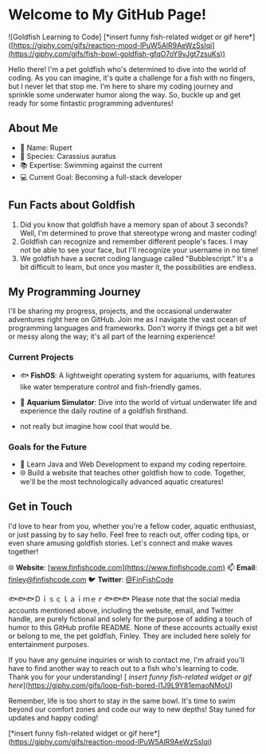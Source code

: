 # Welcome to My GitHub Page!

![Goldfish Learning to Code] [\*insert funny fish-related widget or gif here*\]([https://giphy.com/gifs/reaction-mood-lPuW5AlR9AeWzSsIqi](https://giphy.com/gifs/fish-bowl-goldfish-gfqO7oY9vJgt7zsuKs))

Hello there! I'm a pet goldfish who's determined to dive into the world of coding. As you can imagine, it's quite a challenge for a fish with no fingers, but I never let that stop me. I'm here to share my coding journey and sprinkle some underwater humor along the way. So, buckle up and get ready for some fintastic programming adventures!

## About Me

- 🐠 Name: Rupert
- 🌊 Species: Carassius auratus
- 📚 Expertise: Swimming against the current
- 💻 Current Goal: Becoming a full-stack developer

## Fun Facts about Goldfish

1. Did you know that goldfish have a memory span of about 3 seconds? Well, I'm determined to prove that stereotype wrong and master coding!
2. Goldfish can recognize and remember different people's faces. I may not be able to see your face, but I'll recognize your username in no time!
3. We goldfish have a secret coding language called "Bubblescript." It's a bit difficult to learn, but once you master it, the possibilities are endless.

## My Programming Journey

I'll be sharing my progress, projects, and the occasional underwater adventures right here on GitHub. Join me as I navigate the vast ocean of programming languages and frameworks. Don't worry if things get a bit wet or messy along the way; it's all part of the learning experience!

### Current Projects

- 🐟 **FishOS**: A lightweight operating system for aquariums, with features like water temperature control and fish-friendly games.
- 🌊 **Aquarium Simulator**: Dive into the world of virtual underwater life and experience the daily routine of a goldfish firsthand.

- not really but imagine how cool that would be. 

### Goals for the Future

- 📖 Learn Java and Web Development to expand my coding repertoire.
- 🌐 Build a website that teaches other goldfish how to code. Together, we'll be the most technologically advanced aquatic creatures!

## Get in Touch

I'd love to hear from you, whether you're a fellow coder, aquatic enthusiast, or just passing by to say hello. Feel free to reach out, offer coding tips, or even share amusing goldfish stories. Let's connect and make waves together!

🌐 **Website**: [www.finfishcode.com](https://www.finfishcode.com)
📫 **Email**: [finley@finfishcode.com](mailto:finley@finfishcode.com)
🐦 **Twitter**: [@FinFishCode](https://twitter.com/FinFishCode)

🐟🐟🐟Ｄｉｓｃｌａｉｍｅｒ🐟🐟🐟
Please note that the social media accounts mentioned above, including the website, email, and Twitter handle, are purely fictional and solely for the purpose of adding a touch of humor to this GitHub profile README. None of these accounts actually exist or belong to me, the pet goldfish, Finley. They are included here solely for entertainment purposes.

If you have any genuine inquiries or wish to contact me, I'm afraid you'll have to find another way to reach out to a fish who's learning to code. Thank you for your understanding!
[
*insert funny fish-related widget or gif here*\](https://giphy.com/gifs/loop-fish-bored-l1J9L9Y81emaoNMoU)

Remember, life is too short to stay in the same bowl. It's time to swim beyond our comfort zones and code our way to new depths! Stay tuned for updates and happy coding!

[\*insert funny fish-related widget or gif here*\](https://giphy.com/gifs/reaction-mood-lPuW5AlR9AeWzSsIqi)
